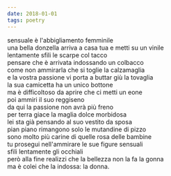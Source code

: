 ```yaml
---
date: 2018-01-01
tags: poetry
---
```

sensuale è l'abbigliamento femminile   
una bella donzella arriva a casa tua e metti su un vinile   
lentamente sfili le scarpe col tacco   
pensare che è arrivata indossando un colbacco   
come non ammirarla che si toglie la calzamaglia   
e la vostra passione vi porta a buttar giù la tovaglia   
la sua camicetta ha un unico bottone   
ma è difficoltoso da aprire che ci metti un eone   
poi ammiri il suo reggiseno   
da qui la passione non avrà più freno   
per terra giace la maglia dolce morbidosa   
lei sta già pensando al suo vestito da sposa   
pian piano rimangono solo le mutandine di pizzo   
sono molto più carine di quelle rosa delle bambine   
tu prosegui nell'ammirare le sue figure sensuali   
sfili lentamente gli occhiali   
però alla fine realizzi che la bellezza non la fa la gonna   
ma è colei che la indossa: la donna.   

